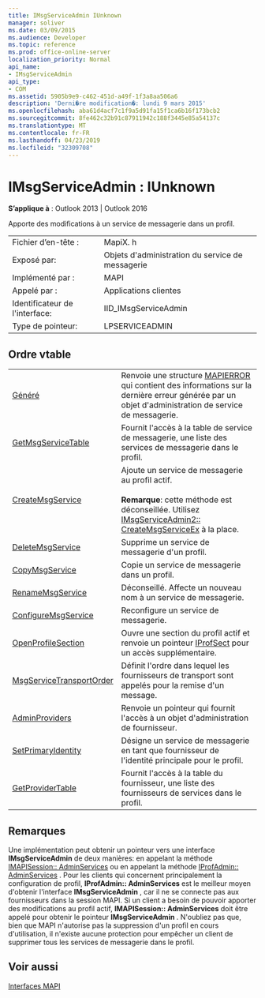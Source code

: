 ```yaml
---
title: IMsgServiceAdmin IUnknown
manager: soliver
ms.date: 03/09/2015
ms.audience: Developer
ms.topic: reference
ms.prod: office-online-server
localization_priority: Normal
api_name:
- IMsgServiceAdmin
api_type:
- COM
ms.assetid: 5905b9e9-c462-451d-a49f-1f3a8aa506a6
description: 'Derni�re modification�: lundi 9 mars 2015'
ms.openlocfilehash: aba61d4acf7c1f9a5d91fa15f1ca6b16f173bcb2
ms.sourcegitcommit: 8fe462c32b91c87911942c188f3445e85a54137c
ms.translationtype: MT
ms.contentlocale: fr-FR
ms.lasthandoff: 04/23/2019
ms.locfileid: "32309708"
---
```

# <a name="imsgserviceadmin--iunknown"></a>IMsgServiceAdmin : IUnknown

  
  
**S’applique à** : Outlook 2013 | Outlook 2016 
  
Apporte des modifications à un service de messagerie dans un profil.
  
|||
|:-----|:-----|
|Fichier d’en-tête :  <br/> |MapiX. h  <br/> |
|Exposé par:  <br/> |Objets d'administration du service de messagerie  <br/> |
|Implémenté par :  <br/> |MAPI  <br/> |
|Appelé par :  <br/> |Applications clientes  <br/> |
|Identificateur de l'interface:  <br/> |IID_IMsgServiceAdmin  <br/> |
|Type de pointeur:  <br/> |LPSERVICEADMIN  <br/> |
   
## <a name="vtable-order"></a>Ordre vtable

|||
|:-----|:-----|
|[Généré](imsgserviceadmin-getlasterror.md) <br/> |Renvoie une structure [MAPIERROR](mapierror.md) qui contient des informations sur la dernière erreur générée par un objet d'administration de service de messagerie.  <br/> |
|[GetMsgServiceTable](imsgserviceadmin-getmsgservicetable.md) <br/> |Fournit l'accès à la table de service de messagerie, une liste des services de messagerie dans le profil.  <br/> |
|[CreateMsgService](imsgserviceadmin-createmsgservice.md) <br/> |Ajoute un service de messagerie au profil actif.  <br/> <br/>**Remarque**: cette méthode est déconseillée. Utilisez [IMsgServiceAdmin2:: CreateMsgServiceEx](imsgserviceadmin2-createmsgserviceex.md) à la place.           |
|[DeleteMsgService](imsgserviceadmin-deletemsgservice.md) <br/> |Supprime un service de messagerie d'un profil.  <br/> |
|[CopyMsgService](imsgserviceadmin-copymsgservice.md) <br/> |Copie un service de messagerie dans un profil.  <br/> |
|[RenameMsgService](imsgserviceadmin-renamemsgservice.md) <br/> |Déconseillé. Affecte un nouveau nom à un service de messagerie.  <br/> |
|[ConfigureMsgService](imsgserviceadmin-configuremsgservice.md) <br/> |Reconfigure un service de messagerie.  <br/> |
|[OpenProfileSection](imsgserviceadmin-openprofilesection.md) <br/> |Ouvre une section du profil actif et renvoie un pointeur [IProfSect](iprofsectimapiprop.md) pour un accès supplémentaire.  <br/> |
|[MsgServiceTransportOrder](imsgserviceadmin-msgservicetransportorder.md) <br/> |Définit l'ordre dans lequel les fournisseurs de transport sont appelés pour la remise d'un message.  <br/> |
|[AdminProviders](imsgserviceadmin-adminproviders.md) <br/> |Renvoie un pointeur qui fournit l'accès à un objet d'administration de fournisseur.  <br/> |
|[SetPrimaryIdentity](imsgserviceadmin-setprimaryidentity.md) <br/> |Désigne un service de messagerie en tant que fournisseur de l'identité principale pour le profil.  <br/> |
|[GetProviderTable](imsgserviceadmin-getprovidertable.md) <br/> |Fournit l'accès à la table du fournisseur, une liste des fournisseurs de services dans le profil.  <br/> |
   
## <a name="remarks"></a>Remarques

Une implémentation peut obtenir un pointeur vers une interface **IMsgServiceAdmin** de deux manières: en appelant la méthode [IMAPISession:: AdminServices](imapisession-adminservices.md) ou en appelant la méthode [IProfAdmin:: AdminServices](iprofadmin-adminservices.md) . Pour les clients qui concernent principalement la configuration de profil, **IProfAdmin:: AdminServices** est le meilleur moyen d'obtenir l'interface **IMsgServiceAdmin** , car il ne se connecte pas aux fournisseurs dans la session MAPI. Si un client a besoin de pouvoir apporter des modifications au profil actif, **IMAPISession:: AdminServices** doit être appelé pour obtenir le pointeur **IMsgServiceAdmin** . N'oubliez pas que, bien que MAPI n'autorise pas la suppression d'un profil en cours d'utilisation, il n'existe aucune protection pour empêcher un client de supprimer tous les services de messagerie dans le profil. 
  
## <a name="see-also"></a>Voir aussi



[Interfaces MAPI](mapi-interfaces.md)

